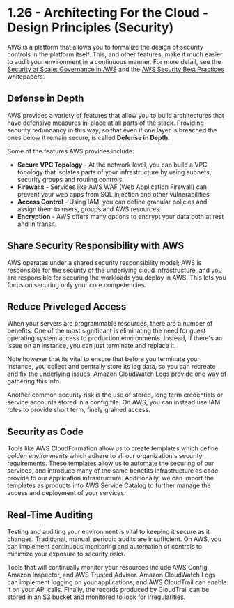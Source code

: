# 1.26 - Architecting For the Cloud - Design Principles (Security)

AWS is a platform that allows you to formalize the design of security controls in the platform itself. This, and other features, make it much easier to audit your environment in a continuous manner. For more detail, see the [Security at Scale: Governance in AWS](https://d0.awsstatic.com/whitepapers/compliance/AWS_Security_at_Scale_Governance_in_AWS_Whitepaper.pdf) and the [AWS Security Best Practices](https://d0.awsstatic.com/whitepapers/aws-security-best-practices.pdf) whitepapers.

## Defense in Depth

AWS provides a variety of features that allow you to build architectures that have defensive measures in-place at all parts of the stack. Providing security redundancy in this way, so that even if one layer is breached the ones below it remain secure, is called **Defense in Depth**.

Some of the features AWS provides include:
* **Secure VPC Topology** - At the network level, you can build a VPC topology that isolates parts of your infrastructure by using subnets, security groups and routing controls.
* **Firewalls** - Services like AWS WAF (Web Application Firewall) can prevent your web apps from SQL injection and other vulnerabilities
* **Access Control** - Using IAM, you can define granular policies and assign them to users, groups and AWS resources.
* **Encryption** - AWS offers many options to encrypt your data both at rest and in transit.

## Share Security Responsibility with AWS

AWS operates under a shared security responsibility model; AWS is responsible for the security of the underlying cloud infrastructure, and you are responsible for securing the workloads you deploy in AWS. This lets you focus on securing only your core competencies.

## Reduce Priveleged Access

When your servers are programmable resources, there are a number of benefits. One of the most significant is eliminating the need for guest operating system access to production environments. Instead, if there's an issue on an instance, you can just terminate and replace it.

Note however that its vital to ensure that before you terminate your instance, you collect and centrally store its log data, so you can recreate and fix the underlying issues. Amazon CloudWatch Logs provide one way of gathering this info.

Another common security risk is the use of stored, long term credentials or service accounts stored in a config file. On AWS, you can instead use IAM roles to provide short term, finely grained access.

## Security as Code

Tools like AWS CloudFormation allow us to create templates which define *golden environments* which adhere to all our organization's security requirements. These templates allow us to automate the securing of our services, and introduce many of the same benefits infrastructure as code provide to our application infrastructure. Additionally, we can import the templates as products into AWS Service Catalog to further manage the access and deployment of your services.

## Real-Time Auditing

Testing and auditing your environment is vital to keeping it secure as it changes. Traditional, manual, periodic audits are insufficient. On AWS, you can implement continuous monitoring and automation of controls to minimize your exposure to security risks.

Tools that will continually monitor your resources include AWS Config, Amazon Inspector, and AWS Trusted Advisor. Amazon CloudWatch Logs can implement logging on your applications, and AWS CloudTrail can enable it on your API calls. Finally, the records produced by CloudTrail can be stored in an S3 bucket and monitored to look for irregularities.